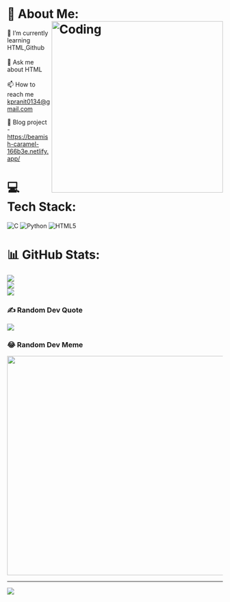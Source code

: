 # 💫 About Me:<img align="right" alt="Coding" width="400" src="https://camo.githubusercontent.com/5ddf73ad3a205111cf8c686f687fc216c2946a75005718c8da5b837ad9de78c9/68747470733a2f2f7468756d62732e6766796361742e636f6d2f4576696c4e657874446576696c666973682d736d616c6c2e676966">
🌱 I’m currently learning HTML,Github<br><br>💬 Ask me about HTML<br><br>📫 How to reach me kpranit0134@gmail.com<br>


🏸 Blog project - https://beamish-caramel-166b3e.netlify.app/

# 💻 Tech Stack:
![C](https://img.shields.io/badge/c-%2300599C.svg?style=for-the-badge&logo=c&logoColor=white) ![Python](https://img.shields.io/badge/python-3670A0?style=for-the-badge&logo=python&logoColor=ffdd54) ![HTML5](https://img.shields.io/badge/html5-%23E34F26.svg?style=for-the-badge&logo=html5&logoColor=white)
# 📊 GitHub Stats:
![](https://github-readme-stats.vercel.app/api?username=Pranit-Kamble&theme=midnight-purple&hide_border=false&include_all_commits=false&count_private=false)<br/>
![](https://github-readme-streak-stats.herokuapp.com/?user=Pranit-Kamble&theme=midnight-purple&hide_border=false)<br/>
![](https://github-readme-stats.vercel.app/api/top-langs/?username=Pranit-Kamble&theme=midnight-purple&hide_border=false&include_all_commits=false&count_private=false&layout=compact)

### ✍️ Random Dev Quote
![](https://quotes-github-readme.vercel.app/api?type=horizontal&theme=radical)

### 😂 Random Dev Meme
<img src="https://random-memer.herokuapp.com/" width="512px"/>

---
[![](https://visitcount.itsvg.in/api?id=Pranit-Kamble&icon=0&color=0)](https://visitcount.itsvg.in)
 

